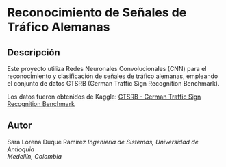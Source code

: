 # Reconocimiento de Señales de Tráfico Alemanas

## Descripción
Este proyecto utiliza Redes Neuronales Convolucionales (CNN) para el reconocimiento y clasificación de señales de tráfico alemanas, empleando el conjunto de datos GTSRB (German Traffic Sign Recognition Benchmark).

Los datos fueron obtenidos de Kaggle: [GTSRB - German Traffic Sign Recognition Benchmark](https://www.kaggle.com/datasets/meowmeowmeowmeowmeow/gtsrb-german-traffic-sign?resource=download&select=Train.csv)

## Autor
Sara Lorena Duque Ramírez
*Ingeniería de Sistemas, Universidad de Antioquia*  
*Medellín, Colombia*
